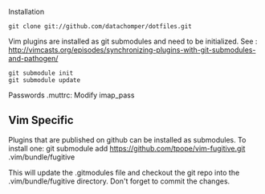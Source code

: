 Installation

	git clone git://github.com/datachomper/dotfiles.git

Vim plugins are installed as git submodules and need to be initialized. See :
http://vimcasts.org/episodes/synchronizing-plugins-with-git-submodules-and-pathogen/

	git submodule init
	git submodule update	

Passwords
	.muttrc: Modify imap_pass


Vim Specific
------------
Plugins that are published on github can be installed as submodules. To install one:
	git submodule add https://github.com/tpope/vim-fugitive.git .vim/bundle/fugitive

This will update the .gitmodules file and checkout the git repo into the .vim/bundle/fugitive directory. Don't forget to commit the changes.
